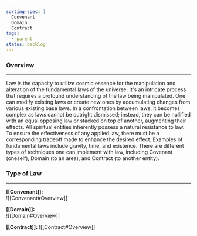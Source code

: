 ```yaml
---
sorting-spec: |
  Convenant
  Domain
  Contract
tags:
  - parent
status: backlog
---
```

### Overview  
---  
Law is the capacity to utilize cosmic essence for the manipulation and alteration of the fundamental laws of the universe. It's an intricate process that requires a profound understanding of the law being manipulated. One can modify existing laws or create new ones by accumulating changes from various existing base laws. In a confrontation between laws, it becomes complex as laws cannot be outright dismissed; instead, they can be nullified with an equal opposing law or stacked on top of another, augmenting their effects. All spiritual entities inherently possess a natural resistance to law. To ensure the effectiveness of any applied law, there must be a corresponding tradeoff made to enhance the desired effect. Examples of fundamental laws include gravity, time, and existence. There are different types of techniques one can implement with law, including Covenant (oneself), Domain (to an area), and Contract (to another entity).  
  
### Type of Law  
---  
__[[Convenant]]:__  
![[Convenant#Overview]]
  
__[[Domain]]:__  
![[Domain#Overview]]
  
__[[Contract]]:__
![[Contract#Overview]]